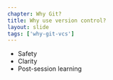 ```yaml
---
chapter: Why Git?
title: Why use version control?
layout: slide
tags: ['why-git-vcs']
---
```


* Safety
* Clarity
* Post-session learning
